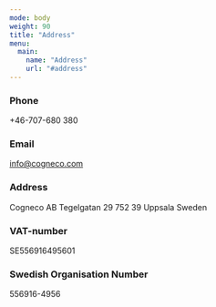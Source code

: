 ```yaml
---
mode: body
weight: 90
title: "Address"
menu:
  main:
    name: "Address"
    url: "#address"
---
```


### Phone
+46-707-680 380

### Email
[info@cogneco.com](mailto:info@cogneco.com)

### Address
Cogneco AB
Tegelgatan 29
752 39 Uppsala
Sweden

### VAT-number
SE556916495601

### Swedish Organisation Number
556916-4956
